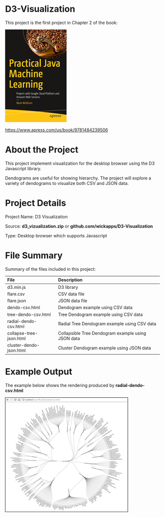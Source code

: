 # D3-Visualization
This project is the first project in Chapter 2 of the book:

![](fig-cover-sm.jpg)

https://www.apress.com/us/book/9781484239506
# About the Project

This project implement visualization for the desktop browser using the D3 Javascript library.

Dendograms are useful for showing hierarchy. The project will explore a variety of dendograms to visualize both CSV and JSON data. 

# Project Details
Project Name: D3 Visualization

Source: **d3_vizualization.zip** or **github.com/wickapps/D3-Visualization**

Type: Desktop browser which supports Javascript

# File Summary
Summary of the files included in this project:

| File | Description
| :--- | :---
| d3.min.js | D3 library
| flare.csv | CSV data file
| flare.json | JSON data file
| dendo-csv.html | Dendogram example using CSV data
| tree-dendo-csv.html | Tree Dendogram example using CSV data
| radial-dendo-csv.html | Radial Tree Dendogram example using CSV data
| collapse-tree-json.html | Collapsible Tree Dendogram example using JSON data
| cluster-dendo-json.html | Cluster Dendogram example using JSON data

# Example Output
The example below shows the rendering produced by **radial-dendo-csv.html**

![](fig-dendo.jpg)
